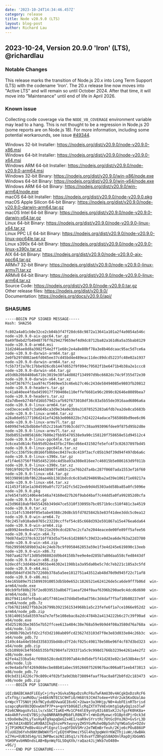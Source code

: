 ```yaml
---
date: '2023-10-24T14:34:46.457Z'
category: release
title: Node v20.9.0 (LTS)
layout: blog-post
author: Richard Lau
---
```


## 2023-10-24, Version 20.9.0 'Iron' (LTS), @richardlau

### Notable Changes

This release marks the transition of Node.js 20.x into Long Term Support (LTS)
with the codename 'Iron'. The 20.x release line now moves into "Active LTS"
and will remain so until October 2024. After that time, it will move into
"Maintenance" until end of life in April 2026.

### Known issue

Collecting code coverage via the `NODE_V8_COVERAGE` environment variable may
lead to a hang. This is not thought to be a regression in Node.js 20 (some
reports are on Node.js 18). For more information, including some potential
workarounds, see issue [#49344](https://github.com/nodejs/node/issues/49344).

Windows 32-bit Installer: https://nodejs.org/dist/v20.9.0/node-v20.9.0-x86.msi \
Windows 64-bit Installer: https://nodejs.org/dist/v20.9.0/node-v20.9.0-x64.msi \
Windows ARM 64-bit Installer: https://nodejs.org/dist/v20.9.0/node-v20.9.0-arm64.msi \
Windows 32-bit Binary: https://nodejs.org/dist/v20.9.0/win-x86/node.exe \
Windows 64-bit Binary: https://nodejs.org/dist/v20.9.0/win-x64/node.exe \
Windows ARM 64-bit Binary: https://nodejs.org/dist/v20.9.0/win-arm64/node.exe \
macOS 64-bit Installer: https://nodejs.org/dist/v20.9.0/node-v20.9.0.pkg \
macOS Apple Silicon 64-bit Binary: https://nodejs.org/dist/v20.9.0/node-v20.9.0-darwin-arm64.tar.gz \
macOS Intel 64-bit Binary: https://nodejs.org/dist/v20.9.0/node-v20.9.0-darwin-x64.tar.gz \
Linux 64-bit Binary: https://nodejs.org/dist/v20.9.0/node-v20.9.0-linux-x64.tar.xz \
Linux PPC LE 64-bit Binary: https://nodejs.org/dist/v20.9.0/node-v20.9.0-linux-ppc64le.tar.xz \
Linux s390x 64-bit Binary: https://nodejs.org/dist/v20.9.0/node-v20.9.0-linux-s390x.tar.xz \
AIX 64-bit Binary: https://nodejs.org/dist/v20.9.0/node-v20.9.0-aix-ppc64.tar.gz \
ARMv7 32-bit Binary: https://nodejs.org/dist/v20.9.0/node-v20.9.0-linux-armv7l.tar.xz \
ARMv8 64-bit Binary: https://nodejs.org/dist/v20.9.0/node-v20.9.0-linux-arm64.tar.xz \
Source Code: https://nodejs.org/dist/v20.9.0/node-v20.9.0.tar.gz \
Other release files: https://nodejs.org/dist/v20.9.0/ \
Documentation: https://nodejs.org/docs/v20.9.0/api/

### SHASUMS

```
-----BEGIN PGP SIGNED MESSAGE-----
Hash: SHA256

fc802a4a01cb0e32ce2cb04b3f47f28dc68c9872a13641a101a2f4a9854a546c  node-v20.9.0-aix-ppc64.tar.gz
0a49f8ebd2fb4940776ff6294279659ef4d9dc8712ba82a161d6a5a35bab8129  node-v20.9.0-arm64.msi
31d2d46ae8d8a3982f54e2ff1e60c2e4a8e80bf78a3e8b46dcaac95ac5d7ce6a  node-v20.9.0-darwin-arm64.tar.gz
2e0fb297d802ae6fd045ee37cd45bd4e489eac11dec89dcd5223fc48e02a1937  node-v20.9.0-darwin-arm64.tar.xz
fc5b73f2a78c17bbe926cdb1447d652f9f094c79582f1be6471b4b38a2e1ccc8  node-v20.9.0-darwin-x64.tar.gz
a93d6b20b8480a6710c3019e38fa4d802f134997d9bc6682dc74c9f355d72e30  node-v20.9.0-darwin-x64.tar.xz
3e34f36767fc1aa974cf5469ee53c46eb27c46c243de58494085e9803fb20812  node-v20.9.0-headers.tar.gz
bc41a840ee4fdad459917f799408e110effef6681e96c2090c82646e8089bea7  node-v20.9.0-headers.tar.xz
d2a7dbeeb274bfd16b579d2cafb92f673010df36c83a5b55de3916aad6806a6a  node-v20.9.0-linux-arm64.tar.gz
ced3ecece4b7c3a664bca3d9e34a0e3b9a31078525283a6fdb7ea2de8ca5683b  node-v20.9.0-linux-arm64.tar.xz
a28a0de05177106d241ef426b3e006022bc7d242224adace7565868bd9ee6c06  node-v20.9.0-linux-armv7l.tar.gz
64099d7e62bdbb8efd52c216a6759b3cdd77c38aa993096fdee9f875d95b2d8e  node-v20.9.0-linux-armv7l.tar.xz
3bdb0552e0056160c7600e2fbb95478538e9a90c158120f758658e51d94512c4  node-v20.9.0-linux-ppc64le.tar.gz
3c6cea5d614cfbb95d92de43fbc2f8ecd66e431502fe5efc4f3c02637897bd45  node-v20.9.0-linux-ppc64le.tar.xz
da75cc336f59cd0166fb0bbec0437ec8c419f3acfc05b19df39d94f497db6a6c  node-v20.9.0-linux-s390x.tar.gz
af1f4e63756ff685d452166c4d5ba93a308e816ee7c46015b5e086163d9f011b  node-v20.9.0-linux-s390x.tar.xz
f0919f092fbf74544438907fa083c21e76b2d7a4bc287f0607ada1553ef16f60  node-v20.9.0-linux-x64.tar.gz
9033989810bf86220ae46b1381bdcdc6c83a0294869ba2ad39e1061f1e69217a  node-v20.9.0-linux-x64.tar.xz
411453f101e1a304599a0fc7271d2fc5d22eeb9d4d5303add58ba85a0fc5096e  node-v20.9.0.pkg
a7e6547a951406e4e546a74160ed27b26f9abd4baf7c44dd5a0fa992852d0cfa  node-v20.9.0.tar.gz
a23d96810abf0455426b349d47ce5310f33095b7bc0571b9cc510f481c3a4519  node-v20.9.0.tar.xz
51c314fc53049f05e5abe9388c20d8cb5fd7025842b3e83f41dee3ddc5c0ea12  node-v20.9.0-win-arm64.7z
f0c2457a910ade0765c23220ccffef54c85c668d392e591867a15e476ea6da64  node-v20.9.0-win-arm64.zip
ad89924ee8e4a7778c21e269cdcd287ec2cfa7e2044eacede00fe89ff5afee56  node-v20.9.0-win-x64.7z
70d87dad2378c63216ff83d5a754c61d2886fc39d32ce0d2ea6de763a22d3780  node-v20.9.0-win-x64.zip
fbb299506589b03a24c24eb7bc9f0958462853a59e1f3e4d245e619890c13eeb  node-v20.9.0-win-x86.7z
7607aa627bf13d05d98802dd9bd4158b7ee9e4ed285b7a80daa558cfed8443df  node-v20.9.0-win-x86.zip
b2decdfc3dd4bb43965be46302e1198b1a3a95da0be5c7dc7eb221c185a3c5fd  node-v20.9.0-x64.msi
808d504dfd367b72260b378a5a5ee1812751a43512ab48d70d9d945f22c71af8  node-v20.9.0-x86.msi
54e165b89e75158993910053db5b0e652c1826521e624126de5ca6de9ff7b06d  win-arm64/node.exe
90cb9fbf80b276f2ed039533a8b67f1aeaf204f0aaf6396b290ae9c4dcd6d690  win-arm64/node.lib
8b2f94114dfef6adca01f7461ee37d4bd5e0ad756c3d4daf7f5af10b80237e9f  win-arm64/node_pdb.7z
c7b678216027fbb2e26799b3921561534968b1a5c23fefe6f1a7ce1066e952d2  win-arm64/node_pdb.zip
538140015da83597ea7e7ef5e108ebac8a2dc4784b2a4134222b6c27c39f90ad  win-x64/node.exe
45d2519b3be3655e7b52ffcee613a484c38e768a59e9b9d4f08a3580d76a768a  win-x64/node.lib
5c908b79b2e5fd2c2fd3d2108ab09fcd23627d3103d7f0e3e83d033e04c26b3c  win-x64/node_pdb.7z
2149c44a44e556d3358335bd48cd7f2dcf025c498178e50be96f4cf87d3bd323  win-x64/node_pdb.zip
5cb109b9cb4f656b535bf92984fa7293371a5c9c998d1766b3239e4261a4e2f2  win-x86/node.exe
62fe4a233ba54cf69bb528cde835997a84c0d5def5f41d283e02c1e538b4ec5f  win-x86/node.lib
ec9e4adaf6f4269d68ecbe88b01abec59526607526967bac006a071eeb473813  win-x86/node_pdb.7z
69cbd3114226c79c809c4f02bf3a9d3bb738094faaf76ac8a8f2b0fd2c183473  win-x86/node_pdb.zip
-----BEGIN PGP SIGNATURE-----

iQIzBAEBCAAdFiEEyC+jrhy+3Gvka5NgxDzsRcF6uTwFAmU30v4ACgkQxDzsRcF6
uTxfVg//aoMdOu/je48kVNTECSC9HTiO/H68t9JCHd7o4ee+VFdr2uk5KxOUalAo
G+WpcYT7SNUtjKkfNCydu0DVwaGEI6v6C+2Uwa+3a3HHjp/N0+4ubFEinRTbrisd
uzapcqRaV8U3QOxwUmfP7P+a+qnVtb0G8ZlcRqZXTXTVmEvUmtg1qAyQq1zo3lwF
P2o6CNHagoXv5iLlv/xSbC7IaKE+Mv1CP44lE9ynVy83i68SxKJJsfgsFK0hK8a+
m4o4kRfvnnEV7BSjchp8NRRAR9qMbbFLR0NJF+l+WnDzMyewcrD1BptdPjrOck3d
LtDoOe8w2hLyTasHyATg9apqQeG2x4EI/oaR9vSYrstRc7OtGcDYoJN3+GvSrL3D
+yWchA1XnBD5CaRXBA3Ikq5nzePktwyvyyZH5YGvMuheOBp5oh7qYWGaSyG+OZdv
3j7P1KMUCPeBbv4UzvPlEgnzl1vqOfDUVSMrz2eTWEmBrfeuh/2Kje6cPOu886UP
FCuUO2b6Yxhd6NtBWbWXf5rCyEQtHPOmeiY5Gl4hq3pqWeVrKWZThjiuWc/dwBAk
xZ7Hu+EUB3dS4g/Ui3WPBwcazNIiBSq1/s7EdvaYTZBhgGS8ADOnlRapDjXbGmNS
YGH9PavbHNOndsLAB+BpnWqfGLSOqXXk/raQaz4JijWkb7oO480=
=9S/j
-----END PGP SIGNATURE-----
```
